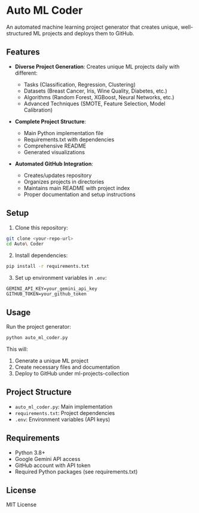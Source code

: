 # Auto ML Coder

An automated machine learning project generator that creates unique, well-structured ML projects and deploys them to GitHub.

## Features

- **Diverse Project Generation**: Creates unique ML projects daily with different:
  - Tasks (Classification, Regression, Clustering)
  - Datasets (Breast Cancer, Iris, Wine Quality, Diabetes, etc.)
  - Algorithms (Random Forest, XGBoost, Neural Networks, etc.)
  - Advanced Techniques (SMOTE, Feature Selection, Model Calibration)

- **Complete Project Structure**:
  - Main Python implementation file
  - Requirements.txt with dependencies
  - Comprehensive README
  - Generated visualizations

- **Automated GitHub Integration**:
  - Creates/updates repository
  - Organizes projects in directories
  - Maintains main README with project index
  - Proper documentation and setup instructions

## Setup

1. Clone this repository:
```bash
git clone <your-repo-url>
cd Auto\ Coder
```

2. Install dependencies:
```bash
pip install -r requirements.txt
```

3. Set up environment variables in `.env`:
```
GEMINI_API_KEY=your_gemini_api_key
GITHUB_TOKEN=your_github_token
```

## Usage

Run the project generator:
```bash
python auto_ml_coder.py
```

This will:
1. Generate a unique ML project
2. Create necessary files and documentation
3. Deploy to GitHub under ml-projects-collection

## Project Structure

- `auto_ml_coder.py`: Main implementation
- `requirements.txt`: Project dependencies
- `.env`: Environment variables (API keys)

## Requirements

- Python 3.8+
- Google Gemini API access
- GitHub account with API token
- Required Python packages (see requirements.txt)

## License

MIT License 